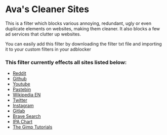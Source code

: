 # Ava's Cleaner Sites

This is a filter which blocks various annoying, redundant, ugly or even duplicate elements on websites, making them cleaner. It also blocks a few ad services that clutter up websites.

You can easily add this filter by downloading the filter txt file and importing it to your custom filters in your adblocker


### This filter currently effects all sites listed below:

- [Reddit](https://www.reddit.com/)
- [Github](https://www.github.com/)
- [Youtube](https://www.youtube.com/)
- [Pastebin](https://www.pastebin.com/)
- [Wikipedia EN](https://en.wikipedia.org/)
- [Twitter](https://www.twitter.com/)
- [Instagram](https://www.instagram.com/)
- [Gitlab](https://gitlab.com/)
- [Brave Search](https://search.brave.com/)
- [IPA Chart](https://ipachart.com/)
- [The Gimp Tutorials](https://thegimptutorials.com/)
